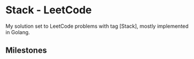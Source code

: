 # Stack - LeetCode

My solution set to LeetCode problems with tag [Stack], mostly implemented in Golang.

## Milestones

